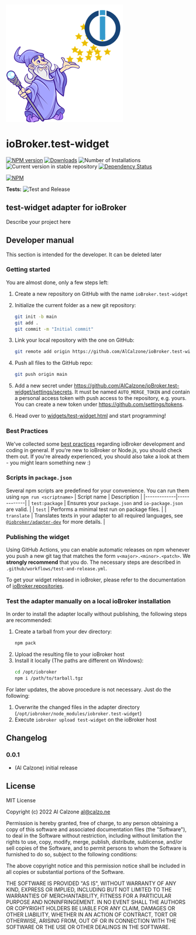 ![Logo](admin/test-widget.png)
# ioBroker.test-widget

[![NPM version](https://img.shields.io/npm/v/iobroker.test-widget.svg)](https://www.npmjs.com/package/iobroker.test-widget)
[![Downloads](https://img.shields.io/npm/dm/iobroker.test-widget.svg)](https://www.npmjs.com/package/iobroker.test-widget)
![Number of Installations](https://iobroker.live/badges/test-widget-installed.svg)
![Current version in stable repository](https://iobroker.live/badges/test-widget-stable.svg)
[![Dependency Status](https://img.shields.io/david/AlCalzone/iobroker.test-widget.svg)](https://david-dm.org/AlCalzone/iobroker.test-widget)

[![NPM](https://nodei.co/npm/iobroker.test-widget.png?downloads=true)](https://nodei.co/npm/iobroker.test-widget/)

**Tests:** ![Test and Release](https://github.com/AlCalzone/ioBroker.test-widget/workflows/Test%20and%20Release/badge.svg)

## test-widget adapter for ioBroker

Describe your project here

## Developer manual
This section is intended for the developer. It can be deleted later

### Getting started

You are almost done, only a few steps left:
1. Create a new repository on GitHub with the name `ioBroker.test-widget`
1. Initialize the current folder as a new git repository:  
	```bash
	git init -b main
	git add .
	git commit -m "Initial commit"
	```
1. Link your local repository with the one on GitHub:  
	```bash
	git remote add origin https://github.com/AlCalzone/ioBroker.test-widget
	```

1. Push all files to the GitHub repo:  
	```bash
	git push origin main
	```
1. Add a new secret under https://github.com/AlCalzone/ioBroker.test-widget/settings/secrets. It must be named `AUTO_MERGE_TOKEN` and contain a personal access token with push access to the repository, e.g. yours. You can create a new token under https://github.com/settings/tokens.

1. Head over to [widgets/test-widget.html](widgets/test-widget.html) and start programming!

### Best Practices
We've collected some [best practices](https://github.com/ioBroker/ioBroker.repositories#development-and-coding-best-practices) regarding ioBroker development and coding in general. If you're new to ioBroker or Node.js, you should
check them out. If you're already experienced, you should also take a look at them - you might learn something new :)

### Scripts in `package.json`
Several npm scripts are predefined for your convenience. You can run them using `npm run <scriptname>`
| Script name | Description |
|-------------|-------------|
| `test:package` | Ensures your `package.json` and `io-package.json` are valid. |
| `test` | Performs a minimal test run on package files. |
| `translate` | Translates texts in your adapter to all required languages, see [`@iobroker/adapter-dev`](https://github.com/ioBroker/adapter-dev#manage-translations) for more details. |

### Publishing the widget
Using GitHub Actions, you can enable automatic releases on npm whenever you push a new git tag that matches the form 
`v<major>.<minor>.<patch>`. We **strongly recommend** that you do. The necessary steps are described in `.github/workflows/test-and-release.yml`.

To get your widget released in ioBroker, please refer to the documentation 
of [ioBroker.repositories](https://github.com/ioBroker/ioBroker.repositories#requirements-for-adapter-to-get-added-to-the-latest-repository).

### Test the adapter manually on a local ioBroker installation
In order to install the adapter locally without publishing, the following steps are recommended:
1. Create a tarball from your dev directory:  
	```bash
	npm pack
	```
1. Upload the resulting file to your ioBroker host
1. Install it locally (The paths are different on Windows):
	```bash
	cd /opt/iobroker
	npm i /path/to/tarball.tgz
	```

For later updates, the above procedure is not necessary. Just do the following:
1. Overwrite the changed files in the adapter directory (`/opt/iobroker/node_modules/iobroker.test-widget`)
1. Execute `iobroker upload test-widget` on the ioBroker host

## Changelog

### 0.0.1
* (Al Calzone) initial release

## License
MIT License

Copyright (c) 2022 Al Calzone <al@calzo.ne>

Permission is hereby granted, free of charge, to any person obtaining a copy
of this software and associated documentation files (the "Software"), to deal
in the Software without restriction, including without limitation the rights
to use, copy, modify, merge, publish, distribute, sublicense, and/or sell
copies of the Software, and to permit persons to whom the Software is
furnished to do so, subject to the following conditions:

The above copyright notice and this permission notice shall be included in all
copies or substantial portions of the Software.

THE SOFTWARE IS PROVIDED "AS IS", WITHOUT WARRANTY OF ANY KIND, EXPRESS OR
IMPLIED, INCLUDING BUT NOT LIMITED TO THE WARRANTIES OF MERCHANTABILITY,
FITNESS FOR A PARTICULAR PURPOSE AND NONINFRINGEMENT. IN NO EVENT SHALL THE
AUTHORS OR COPYRIGHT HOLDERS BE LIABLE FOR ANY CLAIM, DAMAGES OR OTHER
LIABILITY, WHETHER IN AN ACTION OF CONTRACT, TORT OR OTHERWISE, ARISING FROM,
OUT OF OR IN CONNECTION WITH THE SOFTWARE OR THE USE OR OTHER DEALINGS IN THE
SOFTWARE.